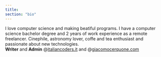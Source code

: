 ```yaml
---
title: 
section: "bio"
---
```


I love computer science and making beatiful programs.
I have a computer science bachelor degree and 2 years of work experience as a remote freelancer.
Cinephile, astronomy lover, coffe and tea enthusiast and passionate about new technologies.
<br>
**Writer** and **Admin** @[italiancoders.it](https://italiancoders.it/author/giacomo-cerquone/) and @[giacomocerquone.com](https://giacomocerquone.com/blog)
